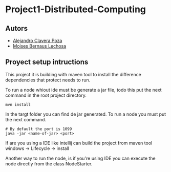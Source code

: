 # Project1-Distributed-Computing

## Autors
- [Alejandro Clavera Poza](https://github.com/alejandroclavera/)
- [Moises Bernaus Lechosa](https://github.com/MoisesBernaus/)
## Proyect setup intructions
This project it is building with maven tool to install the difference dependencies that protect needs to run.

To run a node whiout ide must be generate a jar file, todo this put the next command in the  root project directory.
```
mvn install
```
In the targt folder you can find de jar generated. To run a node you must put the next command.
```
# By default the port is 1099
java -jar <name-of-jar> <port>
```

If are you using a IDE like intellij can build the project from maven tool windows -> Lifecycle -> install 

Another way to run the node, is if you're using IDE you can execute the node directly from the class NodeStarter.
